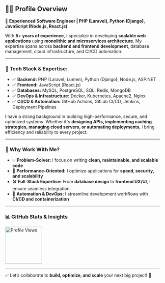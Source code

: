 ## **👨‍💻 Profile Overview**

🚀 **Experienced Software Engineer | PHP (Laravel), Python (Django), JavaScript (Node.js, React.js)**

With **5+ years of experience**, I specialize in developing **scalable web applications** using **monolithic and microservices architecture**. My expertise spans across **backend and frontend development**, database management, cloud infrastructure, and CI/CD automation.

---

### 🧠 **Tech Stack & Expertise:**

* ✅ **Backend:** PHP (Laravel, Lumen), Python (Django), Node.js, ASP.NET
* ✅ **Frontend:** JavaScript (React.js)
* ✅ **Databases:** MySQL, PostgreSQL, SQL, Redis, MongoDB
* ✅ **DevOps & Infrastructure:** Docker, Kubernetes, Apache2, Nginx
* ✅ **CI/CD & Automation:** GitHub Actions, GitLab CI/CD, Jenkins, Deployment Pipelines

I have a strong background in building high-performance, secure, and optimized systems. Whether it's **designing APIs, implementing caching strategies, managing cloud servers, or automating deployments**, I bring efficiency and reliability to every project.

---

### 🌟 **Why Work With Me?**

* 💡 **Problem-Solver:** I focus on writing **clean, maintainable, and scalable code**
* 🚀 **Performance-Oriented:** I optimize applications for **speed, security, and scalability**
* 🛠 **Full-Stack Expertise:** From **database design** to **frontend UX/UI**, I ensure seamless integration
* 🔄 **Automation & DevOps:** I streamline development workflows with **CI/CD and containerization**

---

### 📊 **GitHub Stats & Insights**

<img src="https://komarev.com/ghpvc/?username=iamaashishjha&style=flat-square&color=blue" alt="Profile Views" width="120"/>

---

✅ Let’s collaborate to **build, optimize, and scale** your next big project! 🚀
